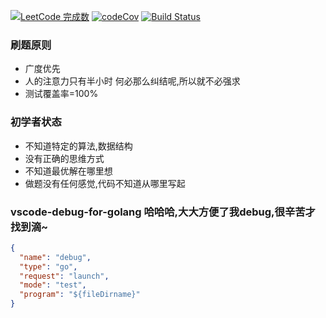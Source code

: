 [![LeetCode 完成数](https://img.shields.io/badge/pengliheng-29-blue.svg)](https://leetcode.com/pengliheng/)
[![codeCov](https://codecov.io/gh/pengliheng/leetcode/branch/master/graph/badge.svg)](https://codecov.io/gh/pengliheng/leetcode)
[![Build Status](https://www.travis-ci.org/pengliheng/leetcode.svg?branch=master)](https://www.travis-ci.org/pengliheng/leetcode)


### 刷题原则
- 广度优先
- 人的注意力只有半小时 何必那么纠结呢,所以就不必强求
- 测试覆盖率=100%


### 初学者状态
- 不知道特定的算法,数据结构
- 没有正确的思维方式
- 不知道最优解在哪里想
- 做题没有任何感觉,代码不知道从哪里写起





### vscode-debug-for-golang 哈哈哈,大大方便了我debug,很辛苦才找到滴~
```json
{
  "name": "debug",
  "type": "go",
  "request": "launch",
  "mode": "test",
  "program": "${fileDirname}"
}
```